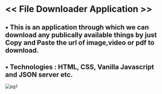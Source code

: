 # << File Downloader  Application >>

## • This is an application through which we can download any publically available things by just Copy and Paste the url of image,video or pdf to download. 

## • Technologies : HTML, CSS, Vanilla Javascript and JSON server etc.

![pg1](https://github.com/Akash02032002/File-Downloader/assets/84145371/e68e7e84-826a-4534-bfea-9cdd3f642e8d)



